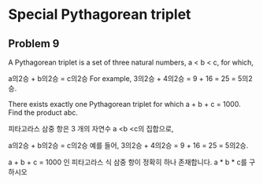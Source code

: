 Special Pythagorean triplet
==================== 

Problem 9
------------ 

A Pythagorean triplet is a set of three natural numbers, a < b < c, for which,

a의2승 + b의2승 = c의2승
For example, 3의2승 + 4의2승 = 9 + 16 = 25 = 5의2승.

There exists exactly one Pythagorean triplet for which a + b + c = 1000.
Find the product abc.

피타고라스 삼중 항은 3 개의 자연수 a <b <c의 집합으로,

a의2승 + b의2승 = c의2승
예를 들어, 3의2승 + 4의2승 = 9 + 16 = 25 = 5의2승.

a + b + c = 1000 인 피타고라스 식 삼중 항이 정확히 하나 존재합니다.
a * b * c를 구하시오